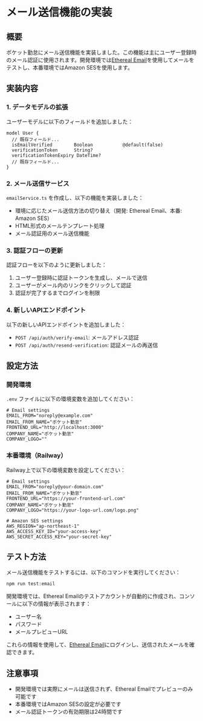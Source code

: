 # メール送信機能の実装

## 概要

ポケット勤怠にメール送信機能を実装しました。この機能は主にユーザー登録時のメール認証に使用されます。開発環境では[Ethereal Email](https://ethereal.email/)を使用してメールをテストし、本番環境ではAmazon SESを使用します。

## 実装内容

### 1. データモデルの拡張

ユーザーモデルに以下のフィールドを追加しました：

```prisma
model User {
  // 既存フィールド...
  isEmailVerified        Boolean           @default(false)
  verificationToken      String?
  verificationTokenExpiry DateTime?
  // 既存フィールド...
}
```

### 2. メール送信サービス

`emailService.ts` を作成し、以下の機能を実装しました：

- 環境に応じたメール送信方法の切り替え（開発: Ethereal Email、本番: Amazon SES）
- HTML形式のメールテンプレート処理
- メール認証用のメール送信機能

### 3. 認証フローの更新

認証フローを以下のように更新しました：

1. ユーザー登録時に認証トークンを生成し、メールで送信
2. ユーザーがメール内のリンクをクリックして認証
3. 認証が完了するまでログインを制限

### 4. 新しいAPIエンドポイント

以下の新しいAPIエンドポイントを追加しました：

- `POST /api/auth/verify-email`: メールアドレス認証
- `POST /api/auth/resend-verification`: 認証メールの再送信

## 設定方法

### 開発環境

`.env` ファイルに以下の環境変数を追加してください：

```
# Email settings
EMAIL_FROM="noreply@example.com"
EMAIL_FROM_NAME="ポケット勤怠"
FRONTEND_URL="http://localhost:3000"
COMPANY_NAME="ポケット勤怠"
COMPANY_LOGO=""
```

### 本番環境（Railway）

Railway上で以下の環境変数を設定してください：

```
# Email settings
EMAIL_FROM="noreply@your-domain.com"
EMAIL_FROM_NAME="ポケット勤怠"
FRONTEND_URL="https://your-frontend-url.com"
COMPANY_NAME="ポケット勤怠"
COMPANY_LOGO="https://your-logo-url.com/logo.png"

# Amazon SES settings
AWS_REGION="ap-northeast-1"
AWS_ACCESS_KEY_ID="your-access-key"
AWS_SECRET_ACCESS_KEY="your-secret-key"
```

## テスト方法

メール送信機能をテストするには、以下のコマンドを実行してください：

```bash
npm run test:email
```

開発環境では、Ethereal Emailのテストアカウントが自動的に作成され、コンソールに以下の情報が表示されます：

- ユーザー名
- パスワード
- メールプレビューURL

これらの情報を使用して、[Ethereal Email](https://ethereal.email/login)にログインし、送信されたメールを確認できます。

## 注意事項

- 開発環境では実際にメールは送信されず、Ethereal Emailでプレビューのみ可能です
- 本番環境ではAmazon SESの設定が必要です
- メール認証トークンの有効期限は24時間です
